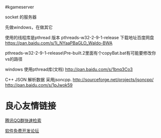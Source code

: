 #kgameserver

socket 的服务器

先做windows，在做其它

使用的线程库是pthread
版本 pthreads-w32-2-9-1-release
下载地址百度网盘
https://pan.baidu.com/s/1i_NYaaPBaGLO_Waldo-BWA

pthreads-w32-2-9-1-release\Pre-built.2里面有个copyBat.bat有可能要修改你vs的路径


windows 使用pthread库(文档)
http://pan.baidu.com/s/1bnq3Co3

C++ JSON 解析数据 采用jsoncpp. 
http://sourceforge.net/projects/jsoncpp/
http://pan.baidu.com/s/1pJwok59

 # 良心友情链接

[腾讯QQ群快速检索](http://u.720life.cn/s/8cf73f7c)

[软件免费开发论坛](http://u.720life.cn/s/bbb01dc0)